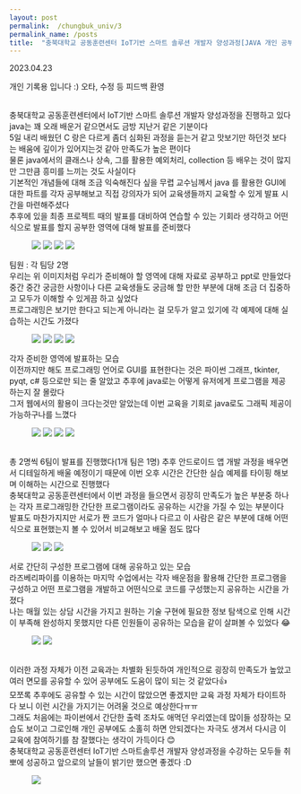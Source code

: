 ```yaml
---
layout: post
permalink:  /chungbuk_univ/3
permalink_name: /posts
title:  "충북대학교 공동훈련센터 IoT기반 스마트 솔루션 개발자 양성과정[JAVA 개인 공부 및 미니프로그램 발표]"
---
```


<p class="date">2023.04.23</p>

<p class="caution">개인 기록용 입니다 :)
오타, 수정 등 피드백 환영</p>
<br>
충북대학교 공동훈련센터에서
IoT기반 스마트 솔루션 개발자 양성과정을 진행하고 있다<br>
java는 꽤 오래 배운거 같으면서도
금방 지난거 같은 기분이다<br>
5일 내리 배웠던 C 랑은 다르게
좀더 심화된 과정을 듣는거 같고
맛보기만 하던것 보다는
배움에 깊이가 있어지는것 같아 
만족도가 높은 편이다<br>
물론 java에서의 클래스나 상속,
그를 활용한 예외처리,
collection 등 배우는 것이 많지만
그만큼 흥미를 느끼는 것도 사실이다<br>
기본적인 개념들에 대해
조금 익숙해진다 싶을 무렵
교수님께서 java 를 활용한
GUI에 대한 파트를 각자 공부해보고
직접 강의자가 되어 
교육생들까지 교육할 수 있게 
발표 시간을 마련해주셨다<br>
추후에 있을 최종 프로젝트 때의 발표를 대비하여
연습할 수 있는 기회라 생각하고
어떤식으로 발표를 할지
공부한 영역에 대해 발표를 준비했다
<br>
<figure class="fig">
<img class="image" src="../contents/imgs/chungbuk_univ_3/1.png">
<img class="image" src="../contents/imgs/chungbuk_univ_3/2.png">
<img class="image" src="../contents/imgs/chungbuk_univ_3/3.png">
<img class="image" src="../contents/imgs/chungbuk_univ_3/4.png">
</figure>
팀원 : 각 팀당 2명
<br>
우리는 위 이미지처럼 우리가 준비해야 할 영역에 대해
자료로 공부하고 ppt로 만들었다<br>
중간 중간 궁금한 사항이나
다른 교육생들도 궁금해 할 만한 부분에 대해
조금 더 집중하고
모두가 이해할 수 있게끔 하고 싶었다<br>
프로그래밍은 보기만 한다고 되는게
아니라는 걸 모두가 알고 있기에
각 예제에 대해 실습하는 시간도 가졌다
<br>
<figure class="fig">
<img class="image" src="../contents/imgs/chungbuk_univ_3/5.jpg">
<img class="image" src="../contents/imgs/chungbuk_univ_3/6.jpg">
<img class="image" src="../contents/imgs/chungbuk_univ_3/7.jpg">
<img class="image" src="../contents/imgs/chungbuk_univ_3/8.jpg">
</figure>
각자 준비한 영역에 발표하는 모습
<br>
이전까지만 해도 프로그래밍 언어로
GUI를 표현한다는 것은
파이썬 그래프, tkinter, pyqt, c#
등으로만 되는 줄 알았고
추후에 java로는 어떻게 유저에게
프로그램을 제공하는지 잘 몰랐다<br>
그저 웹에서의 활용이 크다는것만 알았는데
이번 교육을 기회로
java로도 그래픽 제공이 가능하구나를 느꼈다
<br>
<figure class="fig">
<img class="image" src="../contents/imgs/chungbuk_univ_3/9.jpg">
<img class="image" src="../contents/imgs/chungbuk_univ_3/10.jpg">
<img class="image" src="../contents/imgs/chungbuk_univ_3/11.jpg">
<img class="image" src="../contents/imgs/chungbuk_univ_3/12.jpg">
</figure>
<br>
총 2명씩 6팀이 발표를 진행했다(1개 팀은 1명)
추후 안드로이드 앱 개발 과정을 배우면서
디테일하게 배울 예정이기 때문에
이번 오후 시간은 간단한 실습 예제를
타이핑 해보며 이해하는 시간으로 진행했다<br>
충북대학교 공동훈련센터에서
이번 과정을 들으면서
굉장히 만족도가 높은 부분중 하나는
각자 프로그래밍한 간단한 프로그램이라도
공유하는 시간을 가질 수 있는 부분이다<br>
발표도 마찬가지지만
서로가 짠 코드가 얼마나 다르고
이 사람은 같은 부분에 대해
어떤식으로 표현했는지 볼 수 있어서
비교해보고 배울 점도 많다
<br>
<figure class="fig">
<img class="image" src="../contents/imgs/chungbuk_univ_3/13.jpg">
<img class="image" src="../contents/imgs/chungbuk_univ_3/14.jpg">
<img class="image" src="../contents/imgs/chungbuk_univ_3/15.jpg">
</figure>
서로 간단히 구성한 프로그램에 대해 공유하고 있는 모습
<br>
라즈베리파이를 이용하는 마지막 수업에서는
각자 배운점을 활용해 간단한 프로그램을 구성하고
어떤 프로그램을 개발하고
어떤식으로 코드를 구성했는지 공유하는 시간을 가졌다<br>
나는 매월 있는 상담 시간을 가지고
원하는 기술 구현에 필요한 정보 탐색으로 인해
시간이 부족해 완성하지 못했지만
다른 인원들이 공유하는 모습을
같이 살펴볼 수 있었다 😂
<br>
<figure class="fig">
<img class="image" src="../contents/imgs/chungbuk_univ_3/16.jpg">
<img class="image" src="../contents/imgs/chungbuk_univ_3/17.jpg">
</figure>
<br>
이러한 과정 자체가 이전 교육과는 차별화 된듯하여
개인적으로 굉장히 만족도가 높았고
여러 면모를 공유할 수 있어
공부에도 도움이 많이 되는 것 같았다👍<br>
모쪼록 추후에도 공유할 수 있는
시간이 많았으면 좋겠지만
교육 과정 자체가 타이트하다 보니
이런 시간을 가지기는 어려울 것으로 예상한다ㅠㅠ<br>
그래도 처음에는 파이썬에서 
간단한 출력 조차도 애먹던 우리였는데
많이들 성장하는 모습도 보이고
그로인해 개인 공부에도 소홀히 하면 안되겠다는
자극도 생겨서 다시금 이 교육에 참여하기를
참 잘했다는 생각이 가득이다 😊
<br>
충북대학교 공동훈련센터
IoT기반 스마트솔루션 개발자 양성과정을
수강하는 모두들
취뽀에 성공하고
앞으로의 날들이 밝기만 했으면 좋겠다 :D
<br>
<figure class="fig">
<img class="image" src="../contents/imgs/chungbuk_univ_3/18.jpg">
</figure>